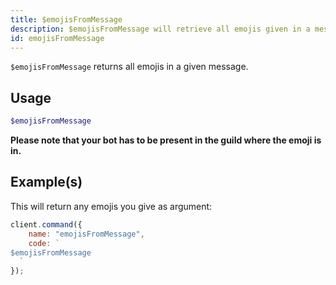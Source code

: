 ```yaml
---
title: $emojisFromMessage
description: $emojisFromMessage will retrieve all emojis given in a message.
id: emojisFromMessage
---
```


`$emojisFromMessage` returns all emojis in a given message.

## Usage

```php
$emojisFromMessage
```

**Please note that your bot has to be present in the guild where the emoji is in.**

## Example(s)

This will return any emojis you give as argument:

```javascript
client.command({
    name: "emojisFromMessage",
    code: `
$emojisFromMessage
  `
});
```
